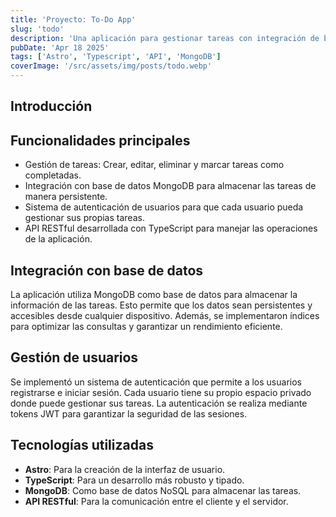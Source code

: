 ```yaml
---
title: 'Proyecto: To-Do App'
slug: 'todo'
description: 'Una aplicación para gestionar tareas con integración de base de datos y autenticación de usuarios.'
pubDate: 'Apr 18 2025'
tags: ['Astro', 'Typescript', 'API', 'MongoDB']
coverImage: '/src/assets/img/posts/todo.webp'
---
```


## Introducción

## Funcionalidades principales

- Gestión de tareas: Crear, editar, eliminar y marcar tareas como completadas.
- Integración con base de datos MongoDB para almacenar las tareas de manera persistente.
- Sistema de autenticación de usuarios para que cada usuario pueda gestionar sus propias tareas.
- API RESTful desarrollada con TypeScript para manejar las operaciones de la aplicación.

## Integración con base de datos

La aplicación utiliza MongoDB como base de datos para almacenar la información de las tareas. Esto permite que los datos sean persistentes y accesibles desde cualquier dispositivo. Además, se implementaron índices para optimizar las consultas y garantizar un rendimiento eficiente.

## Gestión de usuarios

Se implementó un sistema de autenticación que permite a los usuarios registrarse e iniciar sesión. Cada usuario tiene su propio espacio privado donde puede gestionar sus tareas. La autenticación se realiza mediante tokens JWT para garantizar la seguridad de las sesiones.

## Tecnologías utilizadas

- **Astro**: Para la creación de la interfaz de usuario.
- **TypeScript**: Para un desarrollo más robusto y tipado.
- **MongoDB**: Como base de datos NoSQL para almacenar las tareas.
- **API RESTful**: Para la comunicación entre el cliente y el servidor.
